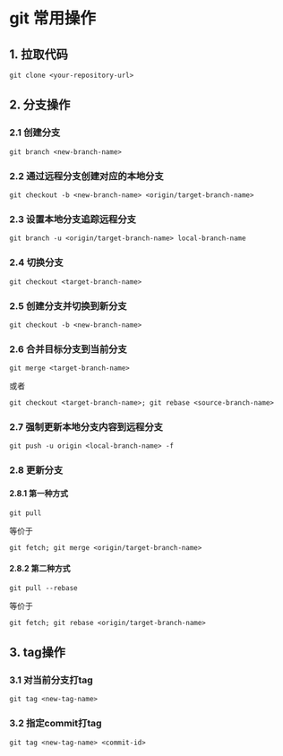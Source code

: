 # git 常用操作

## 1. 拉取代码

```
git clone <your-repository-url>
```

## 2. 分支操作

### 2.1 创建分支

```
git branch <new-branch-name>
```

### 2.2 通过远程分支创建对应的本地分支

```
git checkout -b <new-branch-name> <origin/target-branch-name>
```

### 2.3 设置本地分支追踪远程分支

```
git branch -u <origin/target-branch-name> local-branch-name
```

### 2.4 切换分支

```
git checkout <target-branch-name>
```

### 2.5 创建分支并切换到新分支

```
git checkout -b <new-branch-name>
```

### 2.6 合并目标分支到当前分支

```
git merge <target-branch-name>
```

或者

```
git checkout <target-branch-name>; git rebase <source-branch-name>
```

### 2.7 强制更新本地分支内容到远程分支

```
git push -u origin <local-branch-name> -f
```

### 2.8 更新分支

#### 2.8.1 第一种方式

```
git pull
```

等价于

```
git fetch; git merge <origin/target-branch-name>
```

#### 2.8.2 第二种方式

```
git pull --rebase
```

等价于

```
git fetch; git rebase <origin/target-branch-name>
```

## 3. tag操作

### 3.1 对当前分支打tag

```
git tag <new-tag-name>
```

### 3.2 指定commit打tag

```
git tag <new-tag-name> <commit-id>
```